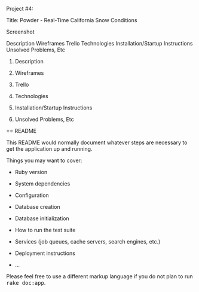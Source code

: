 Project #4:

Title:  Powder - Real-Time California Snow Conditions

Screenshot

Description
Wireframes
Trello
Technologies
Installation/Startup Instructions
Unsolved Problems, Etc


1. Description

2. Wireframes

3. Trello

4. Technologies

5. Installation/Startup Instructions

6. Unsolved Problems, Etc






== README

This README would normally document whatever steps are necessary to get the
application up and running.

Things you may want to cover:

* Ruby version

* System dependencies

* Configuration

* Database creation

* Database initialization

* How to run the test suite

* Services (job queues, cache servers, search engines, etc.)

* Deployment instructions

* ...


Please feel free to use a different markup language if you do not plan to run
<tt>rake doc:app</tt>.
